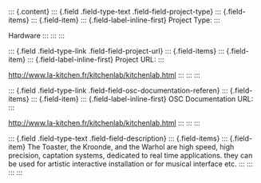 ::: {.content}
::: {.field .field-type-text .field-field-project-type}
::: {.field-items}
::: {.field-item}
::: {.field-label-inline-first}
Project Type:
:::

Hardware
:::
:::
:::

::: {.field .field-type-link .field-field-project-url}
::: {.field-items}
::: {.field-item}
::: {.field-label-inline-first}
Project URL:
:::

<http://www.la-kitchen.fr/kitchenlab/kitchenlab.html>
:::
:::
:::

::: {.field .field-type-link .field-field-osc-documentation-referen}
::: {.field-items}
::: {.field-item}
::: {.field-label-inline-first}
OSC Documentation URL:
:::

<http://www.la-kitchen.fr/kitchenlab/kitchenlab.html>
:::
:::
:::

::: {.field .field-type-text .field-field-description}
::: {.field-items}
::: {.field-item}
The Toaster, the Kroonde, and the Warhol are high speed, high precision,
captation systems, dedicated to real time applications. they can be used
for artistic interactive installation or for musical interface etc.
:::
:::
:::
:::
